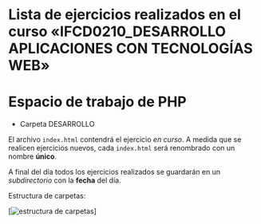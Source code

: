 # Lista de ejercicios realizados en el curso «IFCD0210_DESARROLLO APLICACIONES CON TECNOLOGÍAS WEB»

# Espacio de trabajo de PHP

-   Carpeta DESARROLLO

El archivo `index.html` contendrá el ejercicio *en curso*. A medida que se realicen ejercicios nuevos, cada `index.html` será renombrado con un nombre **único**. 

A final del día todos los ejercicios realizados se guardarán en un *subdirectorio* con la **fecha** del día.

Estructura de carpetas:

[![estructura de carpetas](/_assets/folder_srtucture.png "Shiprock, New Mexico by Beau Rogers")]